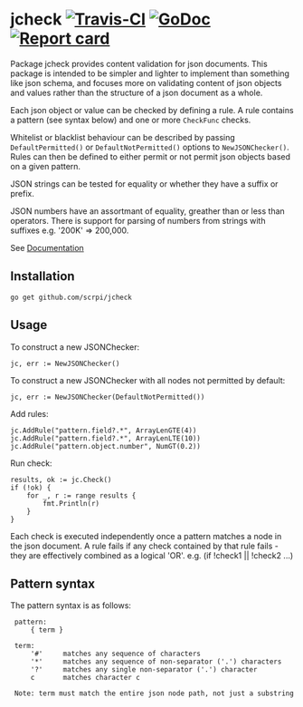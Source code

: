# jcheck [![Travis-CI](https://travis-ci.org/scrpi/jcheck.svg)](https://travis-ci.org/scrpi/jcheck) [![GoDoc](https://godoc.org/github.com/scrpi/jcheck?status.svg)](http://godoc.org/github.com/scrpi/jcheck) [![Report card](https://goreportcard.com/badge/github.com/scrpi/jcheck)](https://goreportcard.com/report/github.com/scrpi/jcheck)

Package jcheck provides content validation for json documents. This package is intended to be simpler and lighter to implement than something like json schema, and focuses more on validating content of json objects and values rather than the structure of a json document as a whole.

Each json object or value can be checked by defining a rule. A rule contains a pattern (see syntax below) and one or more `CheckFunc` checks.

Whitelist or blacklist behaviour can be described by passing `DefaultPermitted()` or `DefaultNotPermitted()` options to `NewJSONChecker()`. Rules can then be defined to either permit or not permit json objects based on a given pattern.

JSON strings can be tested for equality or whether they have a suffix or prefix.

JSON numbers have an assortmant of equality, greather than or less than operators. There is support for parsing of numbers from strings with suffixes e.g. '200K' => 200,000.

See [Documentation](https://godoc.org/github.com/scrpi)

## Installation

```
go get github.com/scrpi/jcheck
```

## Usage

To construct a new JSONChecker:

```
jc, err := NewJSONChecker()
```

To construct a new JSONChecker with all nodes not permitted by default:

```
jc, err := NewJSONChecker(DefaultNotPermitted())
```

Add rules:

```
jc.AddRule("pattern.field?.*", ArrayLenGTE(4))
jc.AddRule("pattern.field?.*", ArrayLenLTE(10))
jc.AddRule("pattern.object.number", NumGT(0.2))
```

Run check:

```
results, ok := jc.Check()
if (!ok) {
    for _, r := range results {
        fmt.Println(r)
    }
}
```

Each check is executed independently once a pattern matches a node in the json document. A rule fails if any check contained by that rule fails - they are effectively combined as a logical 'OR'. e.g. (if !check1 || !check2 ...)

## Pattern syntax

The pattern syntax is as follows:

```
 pattern:
     { term }

 term:
     '#'     matches any sequence of characters
     '*'     matches any sequence of non-separator ('.') characters
     '?'     matches any single non-separator ('.') character
     c       matches character c

 Note: term must match the entire json node path, not just a substring
```